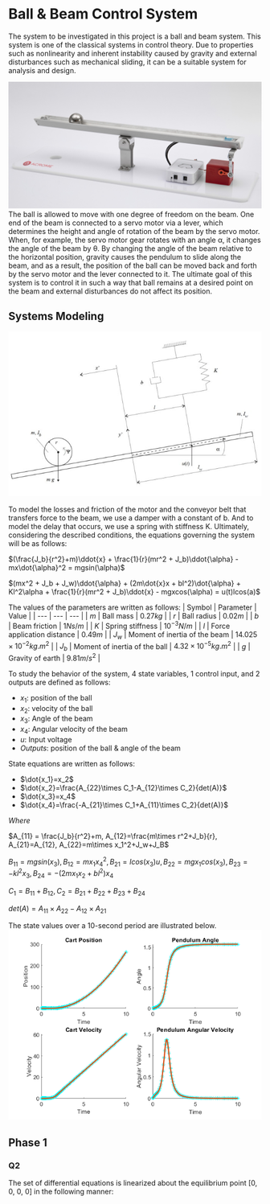 # Ball & Beam Control System
The system to be investigated in this project is a ball and beam system. This system is one of the classical systems in control theory. Due to properties such as nonlinearity and inherent instability caused by gravity and external disturbances such as mechanical sliding, it can be a suitable system for analysis and design.

<img src="/readme_images/ball_beam.jpg">
The ball is allowed to move with one degree of freedom on the beam. One end of the beam is connected to a servo motor via a lever, which determines the height and angle of rotation of the beam by the servo motor. When, for example, the servo motor gear rotates with an angle α, it changes the angle of the beam by θ. By changing the angle of the beam relative to the horizontal position, gravity causes the pendulum to slide along the beam, and as a result, the position of the ball can be moved back and forth by the servo motor and the lever connected to it. The ultimate goal of this system is to control it in such a way that ball remains at a desired point on the beam and external disturbances do not affect its position.

## Systems Modeling
<img src="/readme_images/model.jpg">

To model the losses and friction of the motor and the conveyor belt that transfers force to the beam, we use a damper with a constant of b. And to model the delay that occurs, we use a spring with stiffness K. Ultimately, considering the described conditions, the equations governing the system will be as follows:

$(\frac{J_b}{r^2}+m)\ddot{x} + \frac{1}{r}(mr^2 + J_b)\ddot{\alpha} - mx\dot{\alpha}^2 = mgsin(\alpha)$

$(mx^2 + J_b + J_w)\ddot{\alpha} + (2m\dot{x}x + bl^2)\dot{\alpha} + Kl^2\alpha + \frac{1}{r}(mr^2 + J_b)\ddot{x} - mgxcos(\alpha) = u(t)lcos(a)$

The values of the parameters are written as follows:
| Symbol | Parameter | Value |
| --- | --- | --- |
| $m$ | Ball mass | $0.27kg$ |
| $r$ | Ball radius | $0.02m$ |
| $b$ | Beam friction | $1Ns/m$ |
| $K$ | Spring stiffness | $10^{-3}N/m$ |
| $l$ | Force application distance | $0.49m$ |
| $J_w$ | Moment of inertia of the beam | $14.025\times 10^{-2} kg.m^2$ |
| $J_b$ | Moment of inertia of the ball | $4.32\times 10^{-5} kg.m^2$ |
| $g$ | Gravity of earth | $9.81m/s^2$ |

To study the behavior of the system, 4 state variables, 1 control input, and 2 outputs are defined as follows:
* $x_1$: position of the ball
* $x_2$: velocity of the ball
* $x_3$: Angle of the beam
* $x_4$: Angular velocity of the beam
* $u$: Input voltage
* _Outputs_: position of the ball & angle of the beam

State equations are written as follows:

* $\dot{x_1}=x_2$
* $\dot{x_2}=\frac{A_{22}\times C_1-A_{12}\times C_2}{det(A)}$
* $\dot{x_3}=x_4$
* $\dot{x_4}=\frac{-A_{21}\times C_1+A_{11}\times C_2}{det(A)}$

_Where_

$A_{11} = \frac{J_b}{r^2}+m, A_{12}=\frac{m\times r^2+J_b}{r}, A_{21}=A_{12}, A_{22}=m\times x_1^2+J_w+J_B$

$B_{11}=mgsin(x_3), B_{12}=mx_1x_4^2, B_{21}=lcos(x_3)u, B_{22}=mgx_1cos(x_3), B_{23}=-kl^2x_3, B_{24}=-(2mx_1x_2+bl^2)x_4$

$C_1=B_{11}+B_{12}, C_2=B_{21}+B_{22}+B_{23}+B_{24}$

$det(A)=A_{11}\times A_{22}-A_{12}\times A_{21}$

The state values over a 10-second period are illustrated below.
<img src="/readme_images/equations.png">

## Phase 1
### Q2
The set of differential equations is linearized about the equilibrium point [0, 0, 0, 0] in the following manner:
